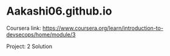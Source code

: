 # Aakashi06.github.io


Coursera link: https://www.coursera.org/learn/introduction-to-devsecops/home/module/3



Project: 2 Solution









